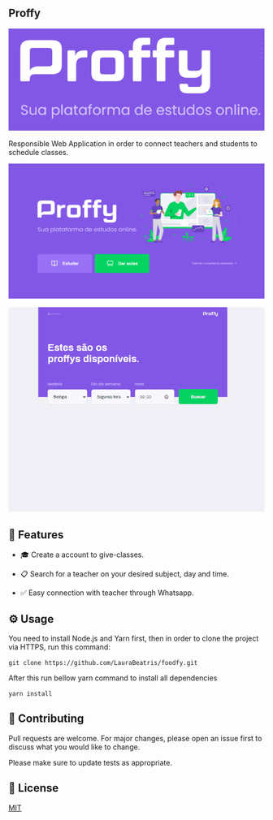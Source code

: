 ## Proffy

![](https://github.com/gabrielCesarino/proffy-react/blob/master/github/logo.PNG)

Responsible Web Application in order to connect teachers and students to schedule classes.

![](https://github.com/gabrielCesarino/proffy-react/blob/master/github/index-landingpage.PNG)


![Search Teachers Demo](github/teacher-search.gif)




## 🚀 Features

- :mortar_board: Create a account to give-classes.

- :clipboard: Search for a teacher on your desired subject, day and time.

- :white_check_mark: Easy connection with teacher through Whatsapp.


## ⚙️ Usage


You need to install Node.js and Yarn first, then in order to clone the project via HTTPS, run this command:
```
git clone https://github.com/LauraBeatris/foodfy.git
```
After this run bellow yarn command to install all dependencies

```
yarn install
```

## :mag_right: Contributing
Pull requests are welcome. For major changes, please open an issue first to discuss what you would like to change.

Please make sure to update tests as appropriate.

## :green_book: License
[MIT](https://choosealicense.com/licenses/mit/)
